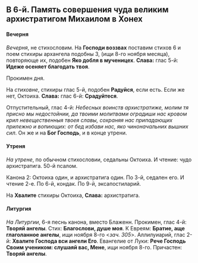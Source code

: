 
## В 6-й. Память совершения чуда великим архистратигом Михаилом в Хонех

#### Вечерня

*Вечерня*, не стихословим. На **Господи воззвах** поставим стихов 6 и
поем стихиры архангела подобны 3, (ищи 8-го ноября месяца), повторяюще их, подобен **Яко добля в мученицех**. 
**Слава:** глас 5-й: **Идеже осеняет благодать твоя**.

Прокимен дня.

На *стиховне*, стихиры глас 5-й, подобен **Радуйся**, если есть. Если же нет, Октоиха. 
**Слава:** глас 6-й: **Срадуйтеся**.

Отпустительный, глас 4-й: *Небесных воинств архистратиже, молим тя присно мы недостойнии, 
да твоими молитвами оградиши нас кровом крил невещественныя твоея славы, сохраняя нас 
припадающих прилежно и вопиющих: от бед избави нас, яко чиноначальних вышних сил*.
Он же и на **Бог Господь**, и в конце утрени.

#### Утреня

*На утрене*, по обычном стихословии, седальны Октоиха. И чтение: чудо архистратига. 
50-й псалом.

Канона 2: Октоиха один, и архистратига один. По 3-й, седален его. И чтение 2-е. 
По 6-й, кондак. По 9-й, эксапостиларий.

На **Хвалите** стихиры Октоиха, **Слава:** архистратига.

#### Литургия

*На Литургии*, 6-я песнь канона, вместо Блаженн. 
Прокимен, глас 4-й: **Творяй ангелы**. Стих: **Благослови, душе моя**. 
К Евреям: **Братие, аще глаголанное ангелы**, ищи ноября 8-го <*зач. 305*>. 
Аллилуиарий, глас 2-й: **Хвалите Господа вси ангели Его**. 
Евангелие от Луки: **Рече Господь Своим учеником: слушаяй вас, Мене**, ищи 
ноября 8-го. Причастен: **Творяй ангелы**.
